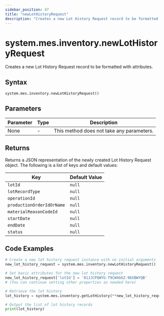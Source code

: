 ```yaml
---
sidebar_position: 47
title: "newLotHistoryRequest"
description: "Creates a new Lot History Request record to be formatted with attributes."
---
```


# system.mes.inventory.newLotHistoryRequest

Creates a new Lot History Request record to be formatted with attributes.

## Syntax
```python
system.mes.inventory.newLotHistoryRequest()
```

## Parameters

| Parameter | Type | Description                               |
|-----------|------|-------------------------------------------|
| None      | -    | This method does not take any parameters. |

## Returns

Returns a JSON representation of the newly created Lot History Request object. The following is a list of keys and default values:

| Key                          | Default Value    |
|------------------------------|------------------|
| `lotId`                      | `null`           |
| `lotRecordType`              | `null`           |
| `operationId`                | `null`           |
| `productionOrderIdOrName`    | `null`           |
| `materialReasonCodeId`       | `null`           |
| `startDate`                  | `null`           |
| `endDate`                    | `null`           |
| `status`                     | `null`           |

## Code Examples

```python
# Create a new lot history request instance with no initial arguments
new_lot_history_request = system.mes.inventory.newLotHistoryRequest()

# Set basic attributes for the new lot history request
new_lot_history_request['lotId'] = '01JJCPQWYG-T9CW4G6Z-96XBWYQB'
# (You can continue setting other properties as needed here)

# Retrieve the lot history
lot_history = system.mes.inventory.getLotHistory(**new_lot_history_request)

# Output the list of lot history records
print(lot_history)
```